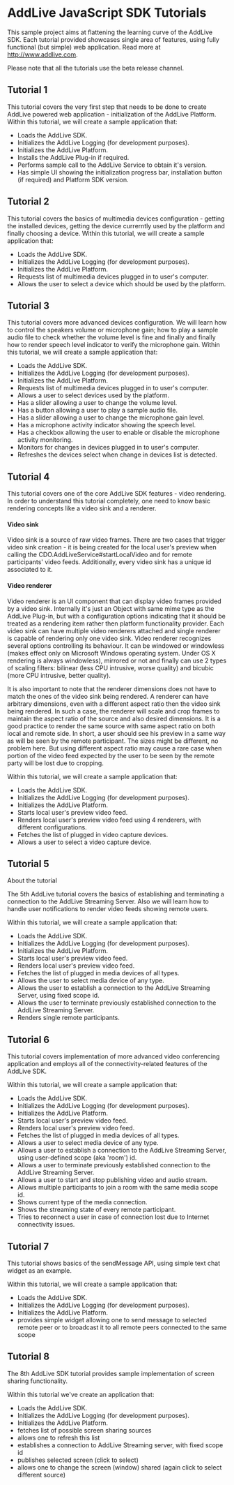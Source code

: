 AddLive JavaScript SDK Tutorials
================================


This sample project aims at flattening the learning curve of the AddLive SDK.
Each tutorial provided showcases single area of features, using fully functional
(but simple) web application. Read more at http://www.addlive.com.

Please note that all the tutorials use the beta release channel.


Tutorial 1
----------

This tutorial covers the very first step that needs to be done to create AddLive
powered web application - initialization of the AddLive Platform. Within this
tutorial, we will create a sample application that:

- Loads the AddLive SDK.
- Initializes the AddLive Logging (for development purposes).
- Initializes the AddLive Platform.
- Installs the AddLive Plug-in if required.
- Performs sample call to the AddLive Service to obtain it's version.
- Has simple UI showing the initialization progress bar, installation button (if
required) and Platform SDK version.

Tutorial 2
----------

This tutorial covers the basics of multimedia devices configuration - getting the installed devices, getting the device currerntly used by the platform and finally choosing a device.
Within this tutorial, we will create a sample application that:

- Loads the AddLive SDK.
- Initializes the AddLive Logging (for development purposes).
- Initializes the AddLive Platform.
- Requests list of multimedia devices plugged in to user's computer.
- Allows the user to select a device which should be used by the platform.

Tutorial 3
----------

This tutorial covers more advanced devices configuration. We will learn how to control the speakers volume or microphone gain; how to play a sample audio file to check whether the volume level is fine and finally and finally how to render speech level indicator to verify the microphone gain.
Within this tutorial, we will create a sample application that:

- Loads the AddLive SDK.
- Initializes the AddLive Logging (for development purposes).
- Initializes the AddLive Platform.
- Requests list of multimedia devices plugged in to user's computer.
- Allows a user to select devices used by the platform.
- Has a slider allowing a user to change the volume level.
- Has a button allowing a user to play a sample audio file.
- Has a slider allowing a user to change the microphone gain level.
- Has a microphone activity indicator showing the speech level.
- Has a checkbox allowing the user to enable or disable the microphone activity monitoring.
- Monitors for changes in devices plugged in to user's computer.
- Refreshes the devices select when change in devices list is detected.

Tutorial 4
----------

This tutorial covers one of the core AddLive SDK features - video rendering. In
order to understand this tutorial completely, one need to know basic rendering
concepts like a video sink and a renderer.

#### Video sink

Video sink is a source of raw video frames. There are two cases that
trigger video sink creation - it is being created for the local user's preview
when calling the CDO.AddLiveService#startLocalVideo and for remote participants'
video feeds. Additionally, every video sink has a unique id associated to it.

#### Video renderer

Video renderer is an UI component that can display video frames provided
by a video sink. Internally it's just an Object with same mime type as the
AddLive Plug-in, but with a configuration options indicating that it should be
treated as a rendering item rather then platform functionality provider. Each
video sink can have multiple video renderers attached and single renderer is
capable of rendering only one video sink. Video renderer recognizes several
options controlling its behaviour. It can be windowed or windowless (makes
effect only on Microsoft Windows operating system. Under OS X rendering is
always windowless), mirrored or not and finally can use 2 types of scaling
filters: bilinear (less CPU intrusive, worse quality) and bicubic (more CPU
intrusive, better quality).

It is also important to note that the renderer dimensions does not have to match
the ones of the video sink being rendered. A renderer can have arbitrary
dimensions, even with a different aspect ratio then the video sink being
rendered. In such a case, the renderer will scale and crop frames to maintain
the aspect ratio of the source and also desired dimensions. It is a good
practice to render the same source with same aspect ratio on both local and
remote side. In short, a user should see his preview in a same way as will be
seen by the remote participant. The sizes might be different, no problem here.
But using different aspect ratio may cause a rare case when portion of the video
feed expected by the user to be seen by the remote party will be lost due to
cropping.

Within this tutorial, we will create a sample application that:

- Loads the AddLive SDK.
- Initializes the AddLive Logging (for development purposes).
- Initializes the AddLive Platform.
- Starts local user's preview video feed.
- Renders local user's preview video feed using 4 renderers, with different configurations.
- Fetches the list of plugged in video capture devices.
- Allows a user to select a video capture device.

Tutorial 5
----------

About the tutorial

The 5th AddLive tutorial covers the basics of establishing and terminating a
connection to the AddLive Streaming Server. Also we will learn how to handle
user notifications to render video feeds showing remote users.

Within this tutorial, we will create a sample application that:

- Loads the AddLive SDK.
- Initializes the AddLive Logging (for development purposes).
- Initializes the AddLive Platform.
- Starts local user's preview video feed.
- Renders local user's preview video feed.
- Fetches the list of plugged in media devices of all types.
- Allows the user to select media device of any type.
- Allows the user to establish a connection to the AddLive Streaming Server, using fixed scope id.
- Allows the user to terminate previously established connection to the AddLive Streaming Server.
- Renders single remote participants.

Tutorial 6
----------

This tutorial covers implementation of more advanced video conferencing
application and employs all of the connectivity-related features of the AddLive
SDK.

Within this tutorial, we will create a sample application that:

- Loads the AddLive SDK.
- Initializes the AddLive Logging (for development purposes).
- Initializes the AddLive Platform.
- Starts local user's preview video feed.
- Renders local user's preview video feed.
- Fetches the list of plugged in media devices of all types.
- Allows a user to select media device of any type.
- Allows a user to establish a connection to the AddLive Streaming Server, using user-defined scope (aka 'room') id.
- Allows a user to terminate previously established connection to the AddLive Streaming Server.
- Allows a user to start and stop publishing video and audio stream.
- Allows multiple participants to join a room with the same media scope id.
- Shows current type of the media connection.
- Shows the streaming state of every remote participant.
- Tries to reconnect a user in case of connection lost due to Internet connectivity issues.

Tutorial 7
----------

This tutorial shows basics of the sendMessage API, using simple text chat widget
as an example.

Within this tutorial, we will create a sample application that:

- Loads the AddLive SDK.
- Initializes the AddLive Logging (for development purposes).
- Initializes the AddLive Platform.
- provides simple widget allowing one to send message to selected remote peer
  or to broadcast it to all remote peers connected to the same scope

Tutorial 8
----------

The 8th AddLive SDK tutorial provides sample implementation of screen sharing
functionality.

Within this tutorial we've create an application that:

- Loads the AddLive SDK.
- Initializes the AddLive Logging (for development purposes).
- Initializes the AddLive Platform.
- fetches list of possible screen sharing sources
- allows one to refresh this list
- establishes a connection to AddLive Streaming server, with fixed scope id
- publishes selected screen (click to select)
- allows one to change the screen (window) shared (again click to select
  different source)